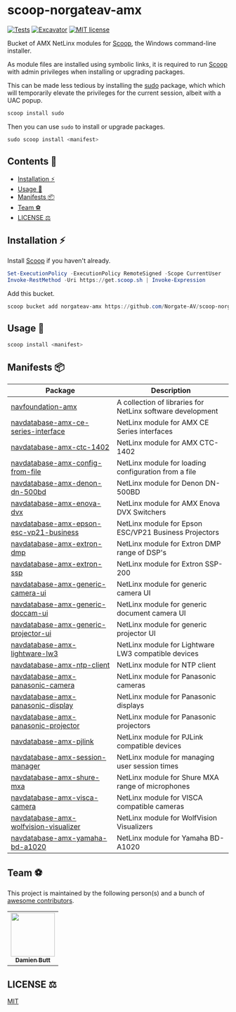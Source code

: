 # scoop-norgateav-amx

[![Tests](https://github.com/Norgate-AV/scoop-norgateav-amx/actions/workflows/ci.yml/badge.svg)](https://github.com/Norgate-AV/scoop-norgateav-amx/actions/workflows/ci.yml)
[![Excavator](https://github.com/Norgate-AV/scoop-norgateav-amx/actions/workflows/excavator.yml/badge.svg)](https://github.com/Norgate-AV/scoop-norgateav-amx/actions/workflows/excavator.yml)
[![MIT license](https://img.shields.io/badge/License-MIT-blue.svg)](LICENSE)

Bucket of AMX NetLinx modules for [Scoop](https://scoop.sh), the Windows command-line installer.

As module files are installed using symbolic links, it is required to run [Scoop](https://scoop.sh) with admin privileges when installing or upgrading packages.

This can be made less tedious by installing the [sudo](https://github.com/ScoopInstaller/Main/blob/master/bucket/sudo.json) package, which which will temporarily elevate the privileges for the current session, albeit with a UAC popup.

```powershell
scoop install sudo
```

Then you can use `sudo` to install or upgrade packages.

```powershell
sudo scoop install <manifest>
```

## Contents :book:

-   [Installation :zap:](#installation-zap)
-   [Usage :rocket:](#usage-rocket)
-   [Manifests :package:](#manifests-package)
-   [Team :soccer:](#team-soccer)
-   [LICENSE :balance_scale:](#license-balance_scale)

## Installation :zap:

Install [Scoop](https://scoop.sh) if you haven't already.

```powershell
Set-ExecutionPolicy -ExecutionPolicy RemoteSigned -Scope CurrentUser
Invoke-RestMethod -Uri https://get.scoop.sh | Invoke-Expression
```

Add this bucket.

```powershell
scoop bucket add norgateav-amx https://github.com/Norgate-AV/scoop-norgateav-amx
```

## Usage :rocket:

```powershell
scoop install <manifest>
```

## Manifests :package:

<!-- MANIFEST-TABLE:START - Do not remove or modify this section -->

| Package                                                                                                        | Description                                                |
| -------------------------------------------------------------------------------------------------------------- | ---------------------------------------------------------- |
| [navfoundation-amx](https://github.com/Norgate-AV/NAVFoundation.Amx)                                           | A collection of libraries for NetLinx software development |
| [navdatabase-amx-ce-series-interface](https://github.com/Norgate-AV/NAVDatabase.Amx.AmxCESeriesInterface)      | NetLinx module for AMX CE Series interfaces                |
| [navdatabase-amx-ctc-1402](https://github.com/Norgate-AV/NAVDatabase.Amx.CTC-1402)                             | NetLinx module for AMX CTC-1402                            |
| [navdatabase-amx-config-from-file](https://github.com/Norgate-AV/NAVDatabase.Amx.ConfigFromFile)               | NetLinx module for loading configuration from a file       |
| [navdatabase-amx-denon-dn-500bd](https://github.com/Norgate-AV/NAVDatabase.Amx.DenonDN-500BD)                  | NetLinx module for Denon DN-500BD                          |
| [navdatabase-amx-enova-dvx](https://github.com/Norgate-AV/NAVDatabase.Amx.EnovaDVX)                            | NetLinx module for AMX Enova DVX Switchers                 |
| [navdatabase-amx-epson-esc-vp21-business](https://github.com/Norgate-AV/NAVDatabase.Amx.EpsonESC-VP21Business) | NetLinx module for Epson ESC/VP21 Business Projectors      |
| [navdatabase-amx-extron-dmp](https://github.com/Norgate-AV/NAVDatabase.Amx.ExtronDMP)                          | NetLinx module for Extron DMP range of DSP's               |
| [navdatabase-amx-extron-ssp](https://github.com/Norgate-AV/NAVDatabase.Amx.ExtronSSP)                          | NetLinx module for Extron SSP-200                          |
| [navdatabase-amx-generic-camera-ui](https://github.com/Norgate-AV/NAVDatabase.Amx.GenericCameraUI)             | NetLinx module for generic camera UI                       |
| [navdatabase-amx-generic-doccam-ui](https://github.com/Norgate-AV/NAVDatabase.Amx.GenericDocCamUI)             | NetLinx module for generic document camera UI              |
| [navdatabase-amx-generic-projector-ui](https://github.com/Norgate-AV/NAVDatabase.Amx.GenericProjectorUI)       | NetLinx module for generic projector UI                    |
| [navdatabase-amx-lightware-lw3](https://github.com/Norgate-AV/NAVDatabase.Amx.LightwareLW3)                    | NetLinx module for Lightware LW3 compatible devices        |
| [navdatabase-amx-ntp-client](https://github.com/Norgate-AV/NAVDatabase.Amx.NtpClient)                          | NetLinx module for NTP client                              |
| [navdatabase-amx-panasonic-camera](https://github.com/Norgate-AV/NAVDatabase.Amx.PanasonicCamera)              | NetLinx module for Panasonic cameras                       |
| [navdatabase-amx-panasonic-display](https://github.com/Norgate-AV/NAVDatabase.Amx.PanasonicDisplay)            | NetLinx module for Panasonic displays                      |
| [navdatabase-amx-panasonic-projector](https://github.com/Norgate-AV/NAVDatabase.Amx.PanasonicProjector)        | NetLinx module for Panasonic projectors                    |
| [navdatabase-amx-pjlink](https://github.com/Norgate-AV/NAVDatabase.Amx.PJLink)                                 | NetLinx module for PJLink compatible devices               |
| [navdatabase-amx-session-manager](https://github.com/Norgate-AV/NAVDatabase.Amx.SessionManager)                | NetLinx module for managing user session times             |
| [navdatabase-amx-shure-mxa](https://github.com/Norgate-AV/NAVDatabase.Amx.ShureMXA)                            | NetLinx module for Shure MXA range of microphones          |
| [navdatabase-amx-visca-camera](https://github.com/Norgate-AV/NAVDatabase.Amx.ViscaCamera)                      | NetLinx module for VISCA compatible cameras                |
| [navdatabase-amx-wolfvision-visualizer](https://github.com/Norgate-AV/NAVDatabase.Amx.WolfVisionVisualizer)    | NetLinx module for WolfVision Visualizers                  |
| [navdatabase-amx-yamaha-bd-a1020](https://github.com/Norgate-AV/NAVDatabase.Amx.YamahaBD-A1020)                | NetLinx module for Yamaha BD-A1020                         |

<!-- MANIFEST-TABLE:END -->

## Team :soccer:

This project is maintained by the following person(s) and a bunch of [awesome contributors](https://github.com/Norgate-AV/scoop-norgateav-av/graphs/contributors).

<table>
  <tr>
    <td align="center"><a href="https://github.com/damienbutt"><img src="https://avatars.githubusercontent.com/damienbutt?v=4?s=100" width="100px;" alt=""/><br /><sub><b>Damien Butt</b></sub></a><br /></td>
  </tr>
</table>

## LICENSE :balance_scale:

[MIT](LICENSE)
